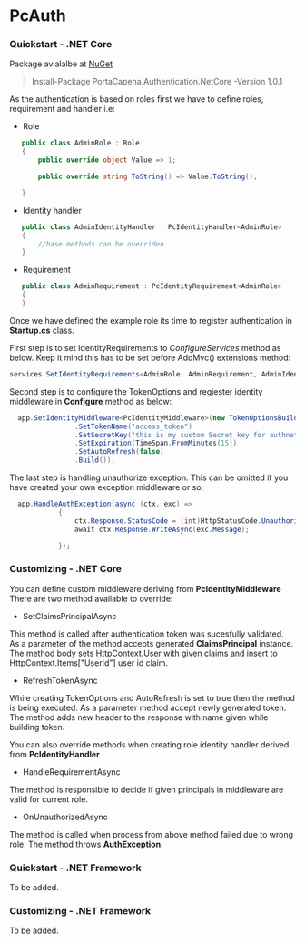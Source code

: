 # PcAuth

### Quickstart - .NET Core

Package avialalbe at [NuGet](https://www.nuget.org/packages/PortaCapena.Authentication.NetCore/)

> Install-Package PortaCapena.Authentication.NetCore -Version 1.0.1


As the authentication is based on roles first we have to define roles, requirement and handler i.e:

* Role

 ```csharp
    public class AdminRole : Role
    {
        public override object Value => 1;

        public override string ToString() => Value.ToString();

    }
 ```
* Identity handler

 ```csharp
    public class AdminIdentityHandler : PcIdentityHandler<AdminRole>
    {
        //base methods can be overriden
    }
 ```

* Requirement

```csharp
   public class AdminRequirement : PcIdentityRequirement<AdminRole>
   {
   }
```

Once we have defined the example role its time to register authentication in **Startup.cs** class.

First step is to set IdentityRequirements to *ConfigureServices* method as below. Keep it mind this has to be set before AddMvc() extensions method:
```csharp
services.SetIdentityRequirements<AdminRole, AdminRequirement, AdminIdentityHandler>(nameof(AdminRequirement));
```

Second step is to configure the TokenOptions and regiester identity middleware in **Configure** method as below:

```csharp
  app.SetIdentityMiddleware<PcIdentityMiddleware>(new TokenOptionsBuilder()
                .SetTokenName("access_token")
                .SetSecretKey("this is my custom Secret key for authnetication")
                .SetExpiration(TimeSpan.FromMinutes(15))
                .SetAutoRefresh(false)
                .Build());
```

The last step is handling unauthorize exception. This can be omitted if you have created your own exception middleware or so:
```csharp
  app.HandleAuthException(async (ctx, exc) =>
            {
                ctx.Response.StatusCode = (int)HttpStatusCode.Unauthorized;
                await ctx.Response.WriteAsync(exc.Message);

            });
```

### Customizing - .NET Core

You can define custom middleware deriving from **PcIdentityMiddleware**
There are two method available to override:
* SetClaimsPrincipalAsync
 
 This method is called after authentication token was sucesfully validated. As a parameter of the method accepts generated **ClaimsPrincipal** instance. The method body sets HttpContext.User with given claims and insert to HttpContext.Items["UserId"] user id claim.
 
* RefreshTokenAsync

While creating TokenOptions and AutoRefresh is set to true then the method is being executed. As a parameter method accept newly generated token. The method adds new header to the response with name given while building token. 

You can also override methods when creating role identity handler derived from **PcIdentityHandler**

* HandleRequirementAsync

The method is responsible to decide if given principals in middleware are valid for current role.

* OnUnauthorizedAsync

The method is called when process from above method failed due to wrong role. The method throws **AuthException**.


### Quickstart - .NET Framework

To be added.

### Customizing - .NET Framework

To be added.


